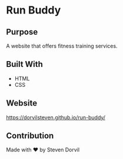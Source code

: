 # Run Buddy

## Purpose
A website that offers fitness training services.

## Built With
* HTML
* CSS

## Website
https://dorvilsteven.github.io/run-buddy/

## Contribution
Made with ❤️ by Steven Dorvil
